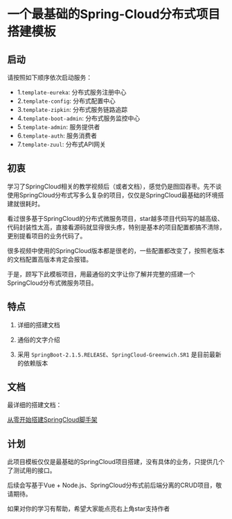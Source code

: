 # 一个最基础的Spring-Cloud分布式项目搭建模板

## 启动

请按照如下顺序依次启动服务：

- 1.`template-eureka`: 分布式服务注册中心
- 2.`template-config`: 分布式配置中心
- 3.`template-zipkin`: 分布式服务链路追踪
- 4.`template-boot-admin`: 分布式服务监控中心
- 5.`template-admin`: 服务提供者
- 6.`template-auth`: 服务消费者
- 7.`template-zuul`: 分布式API网关

## 初衷

学习了SpringCloud相关的教学视频后（或者文档），感觉仍是囫囵吞枣。先不谈使用SpringCloud分布式写多么复杂的项目，仅仅是SpringCloud最基础的环境搭建就很耗时。

看过很多基于SpringCloud的分布式微服务项目，star越多项目代码写的越高级、代码封装性太高，直接看源码就显得很头疼，特别是基本的项目配置都搞不清除，更别提看项目的业务代码了。

很多视频中使用的SpringCloud版本都是很老的，一些配置都改变了，按照老版本的文档配置高版本肯定会报错。

于是，顾写下此模板项目，用最通俗的文字让你了解并完整的搭建一个SpringCloud分布式微服务项目。

## 特点

1. 详细的搭建文档

2. 通俗的文字介绍

3. 采用 `SpringBoot-2.1.5.RELEASE`、`SpringCloud-Greenwich.SR1` 是目前最新的依赖版本

## 文档

最详细的搭建文档：

[从零开始搭建SpringCloud脚手架](https://github.com/TyCoding/cloud-template/blob/master/cloud-template/doc/env-1.md)

## 计划

此项目模板仅仅是最基础的SpringCloud项目搭建，没有具体的业务，只提供几个了测试用的接口。

后续会写基于Vue + Node.js、SpringCloud分布式前后端分离的CRUD项目，敬请期待。

如果对你的学习有帮助，希望大家能点亮右上角star支持作者
